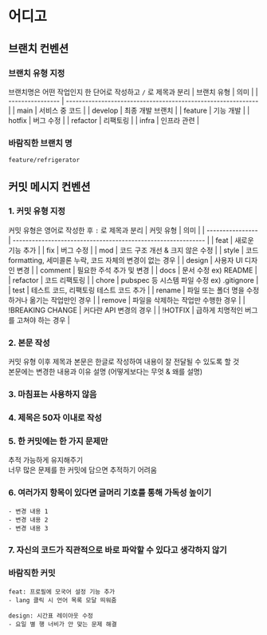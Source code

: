 # 어디고


## 브랜치 컨벤션

### 브랜치 유형 지정

브랜치명은 어떤 작업인지 한 단어로 작성하고 `/` 로 제목과 분리
| 브랜치 유형 | 의미 |
| ---------------- | ------------------------------------------------------------ |
| main | 서비스 중 코드 |
| develop | 최종 개발 브랜치 |
| feature | 기능 개발 |
| hotfix | 버그 수정 |
| refactor | 리팩토링 |
| infra | 인프라 관련 |

### 바람직한 브랜치 명

```
feature/refrigerator
```

## 커밋 메시지 컨벤션

### 1. 커밋 유형 지정

커밋 유형은 영어로 작성한 후 `:` 로 제목과 분리
| 커밋 유형 | 의미 |
| ---------------- | ------------------------------------------------------------ |
| feat | 새로운 기능 추가 |
| fix | 버그 수정 |
| mod | 코드 구조 개선 & 크지 않은 수정 |
| style | 코드 formatting, 세미콜론 누락, 코드 자체의 변경이 없는 경우 |
| design | 사용자 UI 디자인 변경 |
| comment | 필요한 주석 추가 및 변경 |
| docs | 문서 수정 ex) README |
| refactor | 코드 리팩토링 |
| chore | pubspec 등 시스템 파일 수정 ex) .gitignore |
| test | 테스트 코드, 리팩토링 테스트 코드 추가 |
| rename | 파일 또는 폴더 명을 수정하거나 옮기는 작업만인 경우 |
| remove | 파일을 삭제하는 작업만 수행한 경우 |
| !BREAKING CHANGE | 커다란 API 변경의 경우 |
| !HOTFIX | 급하게 치명적인 버그를 고쳐야 하는 경우 |

### 2. 본문 작성

커밋 유형 이후 제목과 본문은 한글로 작성하여 내용이 잘 전달될 수 있도록 할 것  
본문에는 변경한 내용과 이유 설명 (어떻게보다는 무엇 & 왜를 설명)

### 3. 마침표는 사용하지 않음

### 4. 제목은 50자 이내로 작성

### 5. 한 커밋에는 한 가지 문제만

추적 가능하게 유지해주기  
너무 많은 문제를 한 커밋에 담으면 추적하기 어려움

### 6. 여러가지 항목이 있다면 글머리 기호를 통해 가독성 높이기

```
- 변경 내용 1
- 변경 내용 2
- 변경 내용 3
```

### 7. 자신의 코드가 직관적으로 바로 파악할 수 있다고 생각하지 않기

### 바람직한 커밋

```
feat: 프로필에 모국어 설정 기능 추가
- lang 클릭 시 언어 목록 모달 띄워줌

design: 시간표 레이아웃 수정
- 요일 별 행 너비가 안 맞는 문제 해결
```
